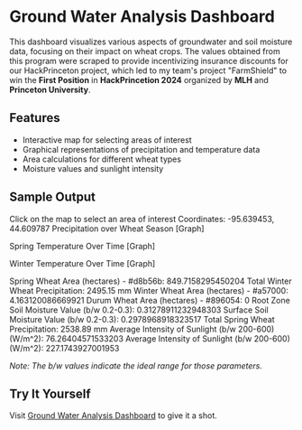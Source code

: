 # Ground Water Analysis Dashboard

This dashboard visualizes various aspects of groundwater and soil moisture data, focusing on their impact on wheat crops. The values obtained from this program were scraped to provide incentivizing insurance discounts for our HackPrinceton project, which led to my team's project "FarmShield" to win the **First Position** in **HackPrincetion 2024** organized by **MLH** and **Princeton University**.


## Features

- Interactive map for selecting areas of interest
- Graphical representations of precipitation and temperature data
- Area calculations for different wheat types
- Moisture values and sunlight intensity

## Sample Output

Click on the map to select an area of interest
Coordinates: -95.639453, 44.609787
Precipitation over Wheat Season
[Graph]

Spring Temperature Over Time
[Graph]

Winter Temperature Over Time
[Graph]

Spring Wheat Area (hectares) - #d8b56b: 849.7158295450204
Total Winter Wheat Precipitation: 2495.15 mm
Winter Wheat Area (hectares) - #a57000: 4.163120086669921
Durum Wheat Area (hectares) - #896054: 0
Root Zone Soil Moisture Value (b/w 0.2-0.3): 0.31278911232948303
Surface Soil Moisture Value (b/w 0.2-0.3): 0.2978968918323517
Total Spring Wheat Precipitation: 2538.89 mm
Average Intensity of Sunlight (b/w 200-600) (W/m^2): 76.26404571533203
Average Intensity of Sunlight (b/w 200-600) (W/m^2): 227.1743927001953

*Note: The b/w values indicate the ideal range for those parameters.*

## Try It Yourself

Visit [Ground Water Analysis Dashboard](https://mannanxanand.users.earthengine.app/view/ground-water-analysis) to give it a shot.
